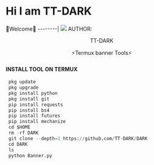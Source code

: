 # Hi I am TT-DARK
🌺Welcome🌺
--------|
![](https://media.tenor.com/iVCiM9W7cvYAAAAd/welcome.gif)
AUTHOR:
<p align="center">
TT-DARK 
</br>
<p align="center">
      ⚡Termux banner Tools⚡
</p>
  
#### INSTALL TOOL ON TERMUX
```python
 pkg update
 pkg upgrade
 pkg install python
 pkg install git
 pip install requests
 pip install bs4
 pip install futures
 pip install mechanize
 cd $HOME 
 rm -rf DARK
 git clone --depth=1 https://github.com/TT-DARK/DARK
 cd DARK
 ls
 python Banner.py

